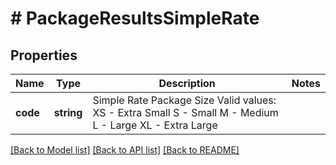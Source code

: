 # # PackageResultsSimpleRate

## Properties

Name | Type | Description | Notes
------------ | ------------- | ------------- | -------------
**code** | **string** | Simple Rate Package Size Valid values: XS -  Extra Small S -  Small M -  Medium L - Large XL - Extra Large |

[[Back to Model list]](../../README.md#models) [[Back to API list]](../../README.md#endpoints) [[Back to README]](../../README.md)
